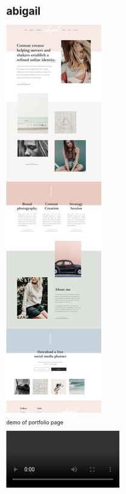 # abigail



![demo](https://github.com/softdev1012/abigail/blob/main/demo/demo.png)



demo of portfolio page



<video src="https://github.com/softdev1012/abigail/blob/main/demo/demo.mp4"></video>